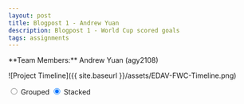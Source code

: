 ```yaml
---
layout: post
title: Blogpost 1 - Andrew Yuan
description: Blogpost 1 - World Cup scored goals
tags: assignments
---
```


<meta charset="utf-8">
<style>

body {
  font-family: "Helvetica Neue", Helvetica, Arial, sans-serif;
  margin: auto;
  position: relative;
  width: 960px;
}

text {
  font: 10px sans-serif;
}

.axis path,
.axis line {
  fill: none;
  stroke: #000;
  shape-rendering: crispEdges;
}

form {
  position: absolute;
  right: 10px;
  top: 10px;
}

</style>

<body>
**Team Members:** Andrew Yuan (agy2108)

![Project Timeline]({{ site.baseurl }}/assets/EDAV-FWC-Timeline.png)


<form>
  <label><input type="radio" name="mode" value="grouped"> Grouped</label>
  <label><input type="radio" name="mode" value="stacked" checked> Stacked</label>
</form>
<script src="http://d3js.org/d3.v3.min.js">
</script>

<svg></svg>


<script>

var n = 4, // number of layers
    m = 58, // number of samples per layer
    stack = d3.layout.stack(),
    layers = stack(d3.range(n).map(function() { return bumpLayer(m, .1); })),
    yGroupMax = d3.max(layers, function(layer) { return d3.max(layer, function(d) { return d.y; }); }),
    yStackMax = d3.max(layers, function(layer) { return d3.max(layer, function(d) { return d.y0 + d.y; }); });

var margin = {top: 40, right: 10, bottom: 20, left: 10},
    width = 960 - margin.left - margin.right,
    height = 500 - margin.top - margin.bottom;

var x = d3.scale.ordinal()
    .domain(d3.range(m))
    .rangeRoundBands([0, width], .08);

var y = d3.scale.linear()
    .domain([0, yStackMax])
    .range([height, 0]);

var color = d3.scale.linear()
    .domain([0, n - 1])
    .range(["#aad", "#556"]);

var xAxis = d3.svg.axis()
    .scale(x)
    .tickSize(0)
    .tickPadding(6)
    .orient("bottom");

var svg = d3.select("svg")
    .attr("width", width + margin.left + margin.right)
    .attr("height", height + margin.top + margin.bottom)
  .append("g")
    .attr("transform", "translate(" + margin.left + "," + margin.top + ")");

var layer = svg.selectAll(".layer")
    .data(layers)
  .enter().append("g")
    .attr("class", "layer")
    .style("fill", function(d, i) { return color(i); });

var rect = layer.selectAll("rect")
    .data(function(d) { return d; })
  .enter().append("rect")
    .attr("x", function(d) { return x(d.x); })
    .attr("y", height)
    .attr("width", x.rangeBand())
    .attr("height", 0);

rect.transition()
    .delay(function(d, i) { return i * 10; })
    .attr("y", function(d) { return y(d.y0 + d.y); })
    .attr("height", function(d) { return y(d.y0) - y(d.y0 + d.y); });

svg.append("g")
    .attr("class", "x axis")
    .attr("transform", "translate(0," + height + ")")
    .call(xAxis);

d3.selectAll("input").on("change", change);

var timeout = setTimeout(function() {
  d3.select("input[value=\"grouped\"]").property("checked", true).each(change);
}, 2000);

function change() {
  clearTimeout(timeout);
  if (this.value === "grouped") transitionGrouped();
  else transitionStacked();
}

function transitionGrouped() {
  y.domain([0, yGroupMax]);

  rect.transition()
      .duration(500)
      .delay(function(d, i) { return i * 10; })
      .attr("x", function(d, i, j) { return x(d.x) + x.rangeBand() / n * j; })
      .attr("width", x.rangeBand() / n)
    .transition()
      .attr("y", function(d) { return y(d.y); })
      .attr("height", function(d) { return height - y(d.y); });
}

function transitionStacked() {
  y.domain([0, yStackMax]);

  rect.transition()
      .duration(500)
      .delay(function(d, i) { return i * 10; })
      .attr("y", function(d) { return y(d.y0 + d.y); })
      .attr("height", function(d) { return y(d.y0) - y(d.y0 + d.y); })
    .transition()
      .attr("x", function(d) { return x(d.x); })
      .attr("width", x.rangeBand());
}

// Inspired by Lee Byron's test data generator.
function bumpLayer(n, o) {

  function bump(a) {
    var x = 1 / (.1 + Math.random()),
        y = 2 * Math.random() - .5,
        z = 10 / (.1 + Math.random());
    for (var i = 0; i < n; i++) {
      var w = (i / n - y) * z;
      a[i] += x * Math.exp(-w * w);
    }
  }

  var a = [], i;
  for (i = 0; i < n; ++i) a[i] = o + o * Math.random();
  for (i = 0; i < 5; ++i) bump(a);
  return a.map(function(d, i) { return {x: i, y: Math.max(0, d)}; });
}

</script>

</body>

